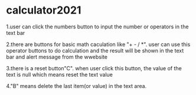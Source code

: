 # calculator2021

1.user can click the numbers button to input the number or operators in the text bar


2.there are buttons for basic math caculation like "+ - / *". user can use this operator buttons to do calculation and the result will be shown in the text bar and alert message from the wwebsite


3.there is a reset button"C". when user click this button, the value of the text is null which means reset the text value


4."B" means delete the last item(or value) in the text area.
